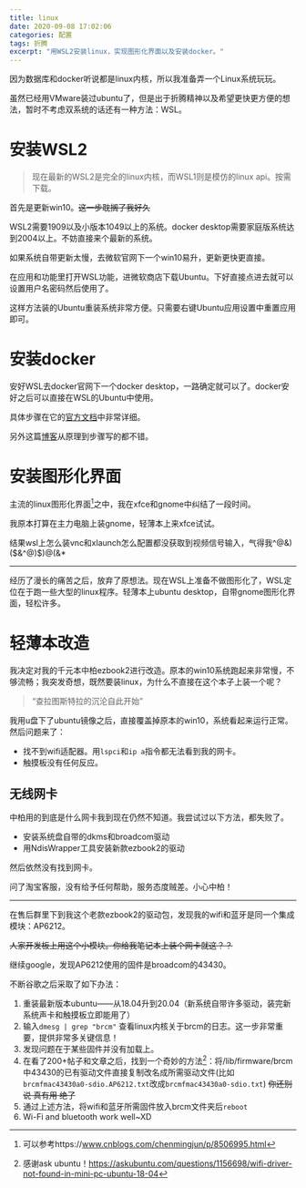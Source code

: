 ```yaml
---
title: linux
date: 2020-09-08 17:02:06
categories: 配置
tags: 折腾
excerpt: "用WSL2安装linux，实现图形化界面以及安装docker。"
---
```


因为数据库和docker听说都是linux内核，所以我准备弄一个Linux系统玩玩。

虽然已经用VMware装过ubuntu了，但是出于折腾精神以及希望更快更方便的想法，暂时不考虑双系统的话还有一种方法：WSL。

# 安装WSL2

> 现在最新的WSL2是完全的linux内核，而WSL1则是模仿的linux api。按需下载。

首先是更新win10。~~这一步耽搁了我好久~~

WSL2需要1909以及小版本1049以上的系统。docker desktop需要家庭版系统达到2004以上。不妨直接来个最新的系统。

如果系统自带更新太慢，去微软官网下一个win10易升，更新更快更直接。

在应用和功能里打开WSL功能，进微软商店下载Ubuntu。下好直接点进去就可以设置用户名密码然后使用了。

这样方法装的Ubuntu重装系统非常方便。只需要右键Ubuntu应用设置中重置应用即可。

# 安装docker

安好WSL去docker官网下一个docker desktop，一路确定就可以了。docker安好之后可以直接在WSL的Ubuntu中使用。

具体步骤在它的[官方文档](https://docs.docker.com/get-started)中非常详细。

另外这篇[博客](https://blog.csdn.net/hadues/article/details/104961149)从原理到步骤写的都不错。

# 安装图形化界面

主流的linux图形化界面[^1]之中，我在xfce和gnome中纠结了一段时间。

我原本打算在主力电脑上装gnome，轻薄本上来xfce试试。

结果wsl上怎么装vnc和xlaunch怎么配置都没获取到视频信号输入，气得我^@&)(\$&^@)$)@(&*

---

经历了漫长的痛苦之后，放弃了原想法。现在WSL上准备不做图形化了，WSL定位在于跑一些大型的linux程序。轻薄本上ubuntu desktop，自带gnome图形化界面，轻松许多。

# 轻薄本改造

我决定对我的千元本中柏ezbook2进行改造。原本的win10系统跑起来非常慢，不够流畅；我突发奇想，既然要装linux，为什么不直接在这个本子上装一个呢？

> “查拉图斯特拉的沉沦自此开始”

我用u盘下了ubuntu镜像之后，直接覆盖掉原本的win10，系统看起来运行正常。然后问题来了：

- 找不到wifi适配器。用`lspci`和`ip a`指令都无法看到我的网卡。
- 触摸板没有任何反应。

## 无线网卡

中柏用的到底是什么网卡我到现在仍然不知道。我尝试过以下方法，都失败了。

- 安装系统盘自带的dkms和broadcom驱动
- 用NdisWrapper工具安装新款ezbook2的驱动

然后依然没有找到网卡。

问了淘宝客服，没有给予任何帮助，服务态度贼差。小心中柏！

---

在售后群里下到我这个老款ezbook2的驱动包，发现我的wifi和蓝牙是同一个集成模块：AP6212。

~~人家开发板上用这个小模块。你给我笔记本上装个网卡就这？？~~

继续google，发现AP6212使用的固件是broadcom的43430。

不断谷歌之后采取了如下办法：

1. 重装最新版本ubuntu——从18.04升到20.04（新系统自带许多驱动，装完新系统声卡和触摸板立即能用了）
2. 输入`dmesg | grep "brcm"` 查看linux内核关于brcm的日志。这一步非常重要，提供非常多关键信息！
3. 发现问题在于某些固件并没有加载上。
4. 在看了200+帖子和文章之后，找到一个奇妙的方法[^2]：将/lib/firmware/brcm中43430的已有驱动文件直接复制改名成所需驱动文件(比如`brcmfmac43430a0-sdio.AP6212.txt`改成`brcmfmac43430a0-sdio.txt`) ~~你还别说 真有用 绝了~~
5. 通过上述方法，将wifi和蓝牙所需固件放入brcm文件夹后`reboot`
6. Wi-Fi and bluetooth work well~XD

[^1]: 可以参考https://www.cnblogs.com/chenmingjun/p/8506995.html
[^2]: 感谢ask ubuntu！https://askubuntu.com/questions/1156698/wifi-driver-not-found-in-mini-pc-ubuntu-18-04

 